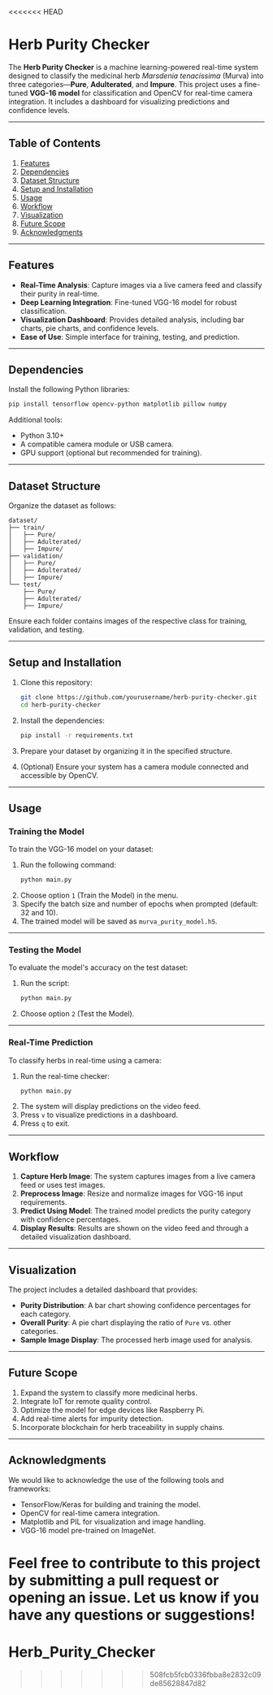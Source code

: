 <<<<<<< HEAD
# **Herb Purity Checker**

The **Herb Purity Checker** is a machine learning-powered real-time system designed to classify the medicinal herb *Marsdenia tenacissima* (Murva) into three categories—**Pure**, **Adulterated**, and **Impure**. This project uses a fine-tuned **VGG-16 model** for classification and OpenCV for real-time camera integration. It includes a dashboard for visualizing predictions and confidence levels.

---

## **Table of Contents**

1. [Features](#features)  
2. [Dependencies](#dependencies)  
3. [Dataset Structure](#dataset-structure)  
4. [Setup and Installation](#setup-and-installation)  
5. [Usage](#usage)  
6. [Workflow](#workflow)  
7. [Visualization](#visualization)  
8. [Future Scope](#future-scope)  
9. [Acknowledgments](#acknowledgments)

---

## **Features**

- **Real-Time Analysis**: Capture images via a live camera feed and classify their purity in real-time.  
- **Deep Learning Integration**: Fine-tuned VGG-16 model for robust classification.  
- **Visualization Dashboard**: Provides detailed analysis, including bar charts, pie charts, and confidence levels.  
- **Ease of Use**: Simple interface for training, testing, and prediction.  

---

## **Dependencies**

Install the following Python libraries:

```bash
pip install tensorflow opencv-python matplotlib pillow numpy
```

Additional tools:  
- Python 3.10+  
- A compatible camera module or USB camera.  
- GPU support (optional but recommended for training).  

---

## **Dataset Structure**

Organize the dataset as follows:

```
dataset/
├── train/
│   ├── Pure/
│   ├── Adulterated/
│   ├── Impure/
├── validation/
│   ├── Pure/
│   ├── Adulterated/
│   ├── Impure/
└── test/
    ├── Pure/
    ├── Adulterated/
    ├── Impure/
```

Ensure each folder contains images of the respective class for training, validation, and testing.

---

## **Setup and Installation**

1. Clone this repository:  
   ```bash
   git clone https://github.com/yourusername/herb-purity-checker.git
   cd herb-purity-checker
   ```

2. Install the dependencies:  
   ```bash
   pip install -r requirements.txt
   ```

3. Prepare your dataset by organizing it in the specified structure.

4. (Optional) Ensure your system has a camera module connected and accessible by OpenCV.

---

## **Usage**

### **Training the Model**
To train the VGG-16 model on your dataset:
1. Run the following command:
   ```bash
   python main.py
   ```
2. Choose option `1` (Train the Model) in the menu.
3. Specify the batch size and number of epochs when prompted (default: 32 and 10).  
4. The trained model will be saved as `murva_purity_model.h5`.

---

### **Testing the Model**
To evaluate the model's accuracy on the test dataset:
1. Run the script:
   ```bash
   python main.py
   ```
2. Choose option `2` (Test the Model).

---

### **Real-Time Prediction**
To classify herbs in real-time using a camera:
1. Run the real-time checker:
   ```bash
   python main.py
   ```
2. The system will display predictions on the video feed.  
3. Press `v` to visualize predictions in a dashboard.  
4. Press `q` to exit.

---

## **Workflow**

1. **Capture Herb Image**: The system captures images from a live camera feed or uses test images.  
2. **Preprocess Image**: Resize and normalize images for VGG-16 input requirements.  
3. **Predict Using Model**: The trained model predicts the purity category with confidence percentages.  
4. **Display Results**: Results are shown on the video feed and through a detailed visualization dashboard.

---

## **Visualization**

The project includes a detailed dashboard that provides:  
- **Purity Distribution**: A bar chart showing confidence percentages for each category.  
- **Overall Purity**: A pie chart displaying the ratio of `Pure` vs. other categories.  
- **Sample Image Display**: The processed herb image used for analysis.

---

## **Future Scope**

1. Expand the system to classify more medicinal herbs.  
2. Integrate IoT for remote quality control.  
3. Optimize the model for edge devices like Raspberry Pi.  
4. Add real-time alerts for impurity detection.  
5. Incorporate blockchain for herb traceability in supply chains.

---

## **Acknowledgments**

We would like to acknowledge the use of the following tools and frameworks:  
- TensorFlow/Keras for building and training the model.  
- OpenCV for real-time camera integration.  
- Matplotlib and PIL for visualization and image handling.  
- VGG-16 model pre-trained on ImageNet.  

Feel free to contribute to this project by submitting a pull request or opening an issue. Let us know if you have any questions or suggestions!
=======
# Herb_Purity_Checker
>>>>>>> 508fcb5fcb0336fbba8e2832c09de85628847d82
